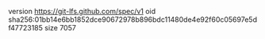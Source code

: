 version https://git-lfs.github.com/spec/v1
oid sha256:01bb14e6bb1852dce90672978b896bdc11480de4e92f60c05697e5df47723185
size 7057
